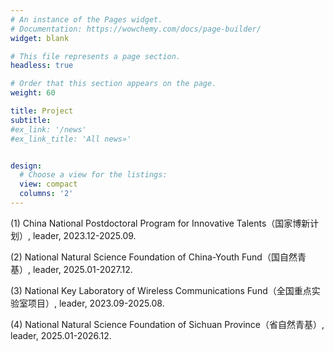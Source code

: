 ```yaml
---
# An instance of the Pages widget.
# Documentation: https://wowchemy.com/docs/page-builder/
widget: blank

# This file represents a page section.
headless: true

# Order that this section appears on the page.
weight: 60

title: Project
subtitle:
#ex_link: '/news'  
#ex_link_title: 'All news»'  


design:
  # Choose a view for the listings:
  view: compact
  columns: '2'
---
```


(1) China National Postdoctoral Program for Innovative Talents（国家博新计划）, leader, 2023.12-2025.09.

(2) National Natural Science Foundation of China-Youth Fund（国自然青基）, leader, 2025.01-2027.12.

(3) National Key Laboratory of Wireless Communications Fund（全国重点实验室项目）, leader, 2023.09-2025.08.

(4) National Natural Science Foundation of Sichuan Province（省自然青基）, leader, 2025.01-2026.12.
